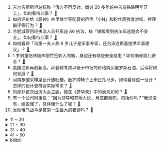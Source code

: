 1. 吉尔吉斯斯坦总统称「俄方不再反对，商讨 20 多年的中吉乌铁路明年开工」，如何看待此事？ [:link:](https://www.zhihu.com/question/535749520)
2. 如何评价给《原神》神里绫华等配音的声优「小N」和粉丝高强度对线、控评删评等行为？ [:link:](https://www.zhihu.com/question/535444531)
3. 合肥城管回应执法人员开奥迪 A6 执法，称「摊贩看到执法车逃跑会不安全」，如何看待此事？ [:link:](https://www.zhihu.com/question/535763190)
4. 如何看待「乌第一夫人称 9 岁儿子是军事专家，还为泽连斯基提供军事建议」？ [:link:](https://www.zhihu.com/question/535723703)
5. 1 岁男童吃烤肠摔倒竹签刺入颅脑，身边还有哪些安全隐患？如何确保幼儿安全？ [:link:](https://www.zhihu.com/question/535785579)
6. 美国油价再创新高，拜登称考虑以低于市场的价格购买俄罗斯石油，后续将如何发展？ [:link:](https://www.zhihu.com/question/535768187)
7. 河南核酸采样屋设计遭吐槽，医护蹲椅子上市民扎马步，如何看待这一设计？怎样的设计更符合实际需求？ [:link:](https://www.zhihu.com/question/535777853)
8. 刘亦菲首次出演大女主剧，她在《梦华录》中的表现如何？ [:link:](https://www.zhihu.com/question/535729048)
9. 有一个公司同事说：“因为领导和其他人说，月底都离职。包括你吗？”我说没有，她说懂了，具体懂什么了呢？ [:link:](https://www.zhihu.com/question/534344066)
10. 发动俄乌战争是普京一生最大的错误吗？ [:link:](https://www.zhihu.com/question/526722572)
<details>
<summary>11 ~ 20</summary>

11. 如果把你家乡的特产美食做成粽子馅儿，会是什么味道？ [:link:](https://www.zhihu.com/question/534113268)
12. 广东东莞发生一起持刀伤人案，致6人受伤 ,目前案件进展如何？还有哪些细节值得关注？ [:link:](https://www.zhihu.com/question/535776383)
13. 2022年还有人抵制EPIC吗？ [:link:](https://www.zhihu.com/question/535137596)
14. 媒体报道泽连斯基说「俄已控制乌五分之一领土」，目前俄乌局势如何？接下来或将如何发展？ [:link:](https://www.zhihu.com/question/535797133)
15. 《原神》2.7版本更新的夜叉剧情出来后，对此你有什么感触？ [:link:](https://www.zhihu.com/question/535716393)
16. 有哪些适合端午节的文案呢? [:link:](https://www.zhihu.com/question/532369340)
17. 上海奉贤「『云水无边』水上公共空间」建筑方案公布，横跨四河道，这一设计合理吗？ [:link:](https://www.zhihu.com/question/535234790)
18. 如何提高「核心竞争力」？ [:link:](https://www.zhihu.com/question/20061410)
19. 国产动画《新围棋少年》六一已开播，你觉得如何？ [:link:](https://www.zhihu.com/question/535574103)
20. 6 月 2 日中国台湾新增 76986 例确诊，144 例死亡，目前当地疫情防控如何？ [:link:](https://www.zhihu.com/question/535760118)
</details>
<details>
<summary>21 ~ 30</summary>

21. 一个家庭要往上走，你有哪些建议？ [:link:](https://www.zhihu.com/question/519747069)
22. 如何评价苹果 iPad 在中国销量暴跌？原因是产品太耐用 10 年都用不坏？ [:link:](https://www.zhihu.com/question/535731053)
23. 四川芦山县地震前减灾所提前 9 秒预警雅安，提前 29 秒预警成都，还有提升空间吗？预警来临该怎么做？ [:link:](https://www.zhihu.com/question/535635844)
24. 为什么国内的黄油都是进口的？ [:link:](https://www.zhihu.com/question/442125562)
25. 土耳其正式向联合国要求改名，弃用英文名里的「火鸡」，如何解读此举？ [:link:](https://www.zhihu.com/question/535653078)
26. 为什么白发在现实中代表着年老色衰，而在二次元中却成了萌点？ [:link:](https://www.zhihu.com/question/535319324)
27. 为什么综艺《乘风破浪》让王心凌翻红了，但收视率却走了下坡路？ [:link:](https://www.zhihu.com/question/535355704)
28. 为什么有些年轻人口袋里刚攒了点钱，就囔囔着一定买车，买车对于出行真的会这么方便吗？ [:link:](https://www.zhihu.com/question/535636275)
29. 为什么《情满四合院》被戏称为《禽满四合院》? [:link:](https://www.zhihu.com/question/492354433)
30. 人一旦开窍后，会产生哪些改变？ [:link:](https://www.zhihu.com/question/507160188)
</details>
<details>
<summary>31 ~ 40</summary>

31. 哪些法律上的小常识可以保护自己？ [:link:](https://www.zhihu.com/question/27486818)
32. 中考比较重要还是高考比较重要？ [:link:](https://www.zhihu.com/question/531571185)
33. 截至 5 月下旬俄罗斯卢布三个月反弹 160 %，成全球表现最好货币，如何看待卢布未来走势？ [:link:](https://www.zhihu.com/question/535662632)
34. 美国考虑向乌克兰援助火箭炮，不包括远程弹，此举释放了什么信号？ [:link:](https://www.zhihu.com/question/535455793)
35. 618 有哪些值得买的生活好物？ [:link:](https://www.zhihu.com/question/535105558)
36. 《梦华录》第 1－8 集拍的怎么样？哪些剧情点值得关注？ [:link:](https://www.zhihu.com/question/535794427)
37. 过安检时遇到过什么有趣或难忘的事情？ [:link:](https://www.zhihu.com/question/60559624)
38. 你见过最硬核的动物园是哪家？ [:link:](https://www.zhihu.com/question/417550350)
39. 你用什么方法打发在家隔离期间的无聊时光？ [:link:](https://www.zhihu.com/question/403540670)
40. 媒体评「应届生就业」，称「应淡化应届生身份，设置毕业生参与校招延缓期」，这会改善我国当前就业形势吗？ [:link:](https://www.zhihu.com/question/535734655)
</details>
<details>
<summary>41 ~ 50</summary>

41. 6 月 2 日上海新增本土确诊病例 8 例和本土无症状感染者 8 例，目前当地疫情情况如何？ [:link:](https://www.zhihu.com/question/535865882)
42. 夫妻起诉离婚但都拒绝养娃，法庭判决双方不准离婚，如何从法律角度解读此事？反映了哪些问题？ [:link:](https://www.zhihu.com/question/535743908)
43. 《明码标价和禁止价格欺诈规定》公布，价格欺诈认定将当事人主观恶意作为重要考量因素，哪些信息值得关注？ [:link:](https://www.zhihu.com/question/535725170)
44. 云南一高校副院长论文抄袭被撤销学位，举报人称举报后遭学校打击，且被举报人仍在岗，哪些信息值得关注？ [:link:](https://www.zhihu.com/question/535727928)
45. 土耳其推进太空强国计划，拟将 1 名土耳其公民送往国际空间站，有哪些信息值得关注？ [:link:](https://www.zhihu.com/question/535283983)
46. 初三才开始努力来不来的及？ [:link:](https://www.zhihu.com/question/533949785)
47. 如何评价《原神》将在2.7版本更新中降低世界等级3~6的世界中部分敌人难度？这将对玩家有什么影响？ [:link:](https://www.zhihu.com/question/534793488)
48. 坚持跑步对身体到底好不好？ [:link:](https://www.zhihu.com/question/461618978)
49. 什么运动最减脂？ [:link:](https://www.zhihu.com/question/324012004)
50. 《西游记》中，唐僧为何屡次偏向猪八戒？ [:link:](https://www.zhihu.com/question/55075445)
</details><details>
<summary>bilibili</summary>

</details>